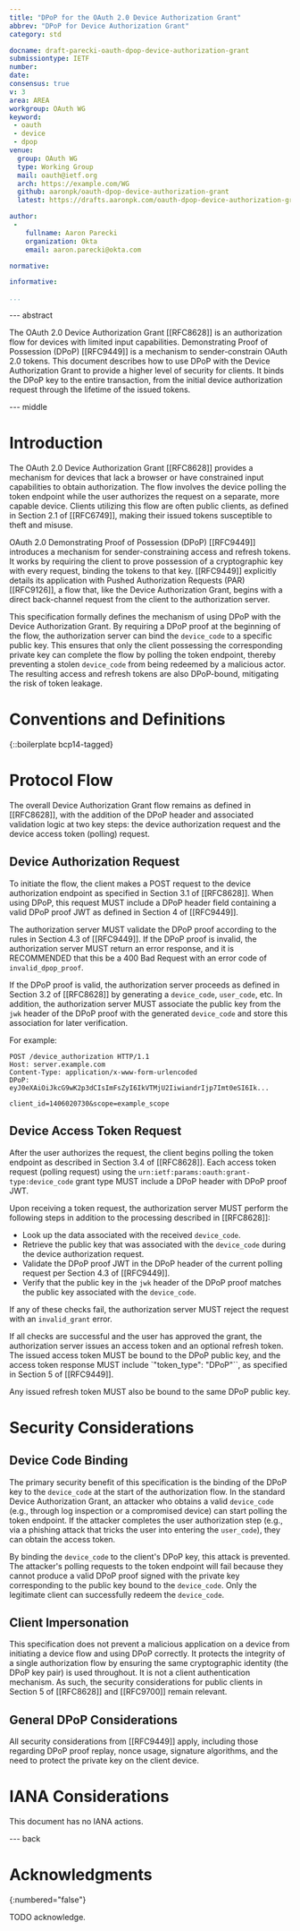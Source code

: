 ```yaml
---
title: "DPoP for the OAuth 2.0 Device Authorization Grant"
abbrev: "DPoP for Device Authorization Grant"
category: std

docname: draft-parecki-oauth-dpop-device-authorization-grant
submissiontype: IETF
number:
date:
consensus: true
v: 3
area: AREA
workgroup: OAuth WG
keyword:
 - oauth
 - device
 - dpop
venue:
  group: OAuth WG
  type: Working Group
  mail: oauth@ietf.org
  arch: https://example.com/WG
  github: aaronpk/oauth-dpop-device-authorization-grant
  latest: https://drafts.aaronpk.com/oauth-dpop-device-authorization-grant/

author:
 -
    fullname: Aaron Parecki
    organization: Okta
    email: aaron.parecki@okta.com

normative:

informative:

...
```


--- abstract

The OAuth 2.0 Device Authorization Grant [[RFC8628]] is an
authorization flow for devices with limited input capabilities.
Demonstrating Proof of Possession (DPoP) [[RFC9449]] is a mechanism
to sender-constrain OAuth 2.0 tokens. This document describes how to
use DPoP with the Device Authorization Grant to provide a higher
level of security for clients. It binds the DPoP key to the entire transaction,
from the initial device authorization request through the lifetime of
the issued tokens.


--- middle

# Introduction

The OAuth 2.0 Device Authorization Grant [[RFC8628]] provides a mechanism
for devices that lack a browser or have constrained input capabilities
to obtain authorization. The flow involves the device polling the token
endpoint while the user authorizes the request on a separate, more
capable device. Clients utilizing this flow are often public clients,
as defined in Section 2.1 of [[RFC6749]], making their issued tokens
susceptible to theft and misuse.

OAuth 2.0 Demonstrating Proof of Possession (DPoP) [[RFC9449]]
introduces a mechanism for sender-constraining access and refresh
tokens. It works by requiring the client to prove possession of a
cryptographic key with every request, binding the tokens to that key.
[[RFC9449]] explicitly details its application with Pushed Authorization
Requests (PAR) [[RFC9126]], a flow that, like the Device Authorization
Grant, begins with a direct back-channel request from the client to the
authorization server.

This specification formally defines the mechanism of using DPoP with the Device
Authorization Grant. By requiring a DPoP proof at the beginning of the
flow, the authorization server can bind the `device_code` to a specific
public key. This ensures that only the client possessing the
corresponding private key can complete the flow by polling the token
endpoint, thereby preventing a stolen `device_code` from being redeemed
by a malicious actor. The resulting access and refresh tokens are also
DPoP-bound, mitigating the risk of token leakage.

# Conventions and Definitions

{::boilerplate bcp14-tagged}


# Protocol Flow

The overall Device Authorization Grant flow remains as defined in
[[RFC8628]], with the addition of the DPoP header and associated
validation logic at two key steps: the device authorization request and
the device access token (polling) request.

## Device Authorization Request

To initiate the flow, the client makes a POST request to the device
authorization endpoint as specified in Section 3.1 of [[RFC8628]]. When
using DPoP, this request MUST include a DPoP header field containing a
valid DPoP proof JWT as defined in Section 4 of [[RFC9449]].

The authorization server MUST validate the DPoP proof according to the
rules in Section 4.3 of [[RFC9449]]. If the DPoP proof is invalid, the
authorization server MUST return an error response, and it is
RECOMMENDED that this be a 400 Bad Request with an error code of
`invalid_dpop_proof`.

If the DPoP proof is valid, the authorization server proceeds as defined
in Section 3.2 of [[RFC8628]] by generating a `device_code`, `user_code`,
etc. In addition, the authorization server MUST associate the public key
from the `jwk` header of the DPoP proof with the generated `device_code`
and store this association for later verification.

For example:

```
POST /device_authorization HTTP/1.1
Host: server.example.com
Content-Type: application/x-www-form-urlencoded
DPoP: eyJ0eXAiOiJkcG9wK2p3dCIsImFsZyI6IkVTMjU2IiwiandrIjp7Imt0eSI6Ik...

client_id=1406020730&scope=example_scope
```

## Device Access Token Request

After the user authorizes the request, the client begins polling the
token endpoint as described in Section 3.4 of [[RFC8628]]. Each access
token request (polling request) using the
`urn:ietf:params:oauth:grant-type:device_code` grant type MUST include a
DPoP header with DPoP proof JWT.

Upon receiving a token request, the authorization server MUST perform
the following steps in addition to the processing described in [[RFC8628]]:

* Look up the data associated with the received `device_code`.
* Retrieve the public key that was associated with the `device_code` during the device authorization request.
* Validate the DPoP proof JWT in the DPoP header of the current polling request per Section 4.3 of [[RFC9449]].
* Verify that the public key in the `jwk` header of the DPoP proof matches the public key associated with the `device_code`.

If any of these checks fail, the authorization server MUST reject
the request with an `invalid_grant` error.

If all checks are successful and the user has approved the grant, the
authorization server issues an access token and an optional refresh
token. The issued access token MUST be bound to the DPoP public key,
and the access token response MUST include `"token_type": "DPoP"``, as
specified in Section 5 of [[RFC9449]].

Any issued refresh token MUST also be bound to the same DPoP public key.


# Security Considerations

## Device Code Binding

The primary security benefit of this specification is the binding of
the DPoP key to the `device_code` at the start of the authorization
flow. In the standard Device Authorization Grant, an attacker who obtains
a valid `device_code` (e.g., through log inspection or a compromised
device) can start polling the token endpoint. If the attacker completes
the user authorization step (e.g., via a phishing attack that tricks the
user into entering the `user_code`), they can obtain the access token.

By binding the `device_code` to the client's DPoP key, this attack is
prevented. The attacker's polling requests to the token endpoint will
fail because they cannot produce a valid DPoP proof signed with the
private key corresponding to the public key bound to the `device_code`.
Only the legitimate client can successfully redeem the `device_code`.

## Client Impersonation

This specification does not prevent a malicious application on a device
from initiating a device flow and using DPoP correctly. It protects the
integrity of a single authorization flow by ensuring the same cryptographic
identity (the DPoP key pair) is used throughout. It is not a client
authentication mechanism. As such, the security considerations for public
clients in Section 5 of [[RFC8628]] and [[RFC9700]] remain relevant.


## General DPoP Considerations

All security considerations from [[RFC9449]] apply, including those
regarding DPoP proof replay, nonce usage, signature algorithms, and the
need to protect the private key on the client device.


# IANA Considerations

This document has no IANA actions.


--- back

# Acknowledgments
{:numbered="false"}

TODO acknowledge.
